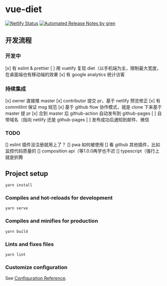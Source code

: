 # vue-diet

[![Netlify Status](https://api.netlify.com/api/v1/badges/74a3c931-6a03-4fb7-8931-dcd360e76ba9/deploy-status)](https://app.netlify.com/sites/compassionate-wing-d4bcd6/deploys)
[![Automated Release Notes by gren](https://img.shields.io/badge/%F0%9F%A4%96-release%20notes-00B2EE.svg)](https://github-tools.github.io/github-release-notes/)

## 开发流程

### 开发中
[x] 有 eslint & prettier
[ ] 用 vuetify 复现 diet（以手机端为主，限制最大宽度，在桌面端也有移动端的效果
[x] 有 google analytics 统计访客

### 持续集成
[x] owner 直接推 master
[x] contributor 提交 pr，基于 netlify 预览修正
[x] 有 commitlint 保证 msg 规范
[x] 基于 github flow 协作模式，就是 clone 下来基于 master 提 pr
[x] 合到 master 后 github-action 自动发布到 github-pages
[ ] 自带域名（指向 netlify 还是 github-pages
[ ] 发布成功后通知到邮件、微信

### TODO
[] eslint 插件没注册就用上了？
[] pwa 如何被使用
[] 看 github 其他插件，比如监控代码质量的
[] composition api（等1.0.0再学也不迟
[] typescript（强行上就是折腾

## Project setup
```
yarn install
```

### Compiles and hot-reloads for development
```
yarn serve
```

### Compiles and minifies for production
```
yarn build
```

### Lints and fixes files
```
yarn lint
```

### Customize configuration
See [Configuration Reference](https://cli.vuejs.org/config/).
